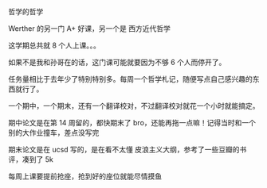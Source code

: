 哲学的哲学

Werther 的另一门 A+ 好课，另一个是 西方近代哲学

这学期总共就 8 个人上课。。。

如果不是我和孙哥在的话，这门课可能就要因为不够 6 个人而停开了。

任务量相比于去年少了特别特别多。每周一个哲学札记，随便写点自己感兴趣的东西就行了。

一个期中，一个期末，还有一个翻译校对，不过翻译校对就花一个小时就能搞定。

期中论文是在第 14 周留的，都快期末了 bro，还能再拖一点嘛！记得当时和一个别的大作业撞车，差点没写完

期末论文是在 ucsd 写的，是在看不太懂 皮浪主义大纲，参考了一些豆瓣的书评，凑到了 5k

每周上课要提前抢座，抢到好的座位就能尽情摸鱼



